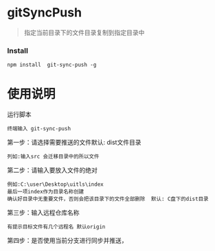 # gitSyncPush
> 指定当前目录下的文件目录复制到指定目录中

### **Install**
```
npm install  git-sync-push -g
```
# 使用说明
运行脚本 
```
终端输入 git-sync-push 
```
第一步：请选择需要推送的文件默认: dist文件目录
```
列如:输入src 会迁移目录中的所以文件
```
第二步：请输入要放入文件的绝对
```
例如:C:\user\Desktop\uitls\index
最后一项index作为目录名称创建
确认好目录中无重要文件，否则会把该目录下的文件全部删除  默认: C盘下的dist目录
```
第三步：输入远程仓库名称
```
有提示目标文件有几个远程名 默认origin
```
第四步：是否使用当前分支进行同步并推送，
```
